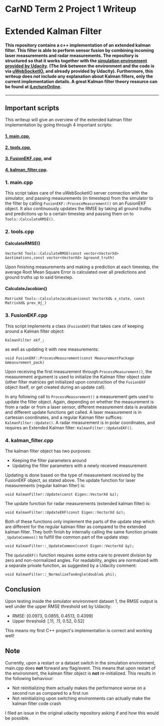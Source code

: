 # **CarND Term 2 Project 1 Writeup** 
# **Extended Kalman Filter** 

#### This repository contains a c++ implementation of an extended kalman filter. This filter is able to perform sensor fusion by combining incoming laser measurements and radar measurements. The repository is structured so that it works together with the [simulation environment provided by Udacity](https://github.com/udacity/self-driving-car-sim/releases). (The link between the environment and the code is via [uWebSocketIO](https://github.com/uNetworking/uWebSockets), and already provided by Udacity). Furthermore, this writeup does *not* include any explanation about Kalman filters, only the current implementation details. A great Kalman filter theory resource can be found at [iLectureOnline](http://www.ilectureonline.com/lectures/subject/SPECIAL%20TOPICS/26/190).

---

## Important scripts

This writeup will give an overview of the extended kalman filter implementation by going through 4 important scripts:

#### [1. main.cpp](#1.-main.cpp),
#### [2. tools.cpp](#2.-tools.cpp),
#### [3. FusionEKF.cpp](#3.-FusionEKF.cpp), and
#### [4. kalman_filter.cpp](#4.-kalman_filter.cpp).

### 1. main.cpp

This script takes care of the uWebSocketIO server connection with the simulator, and passing measurements (in timesteps) from the simulator to the filter by calling `FusionEKF::ProcessMeasurement()` on an FusionEKF object. It also continuously updates the RMSE by taking all ground truths and predictions up to a certain timestep and passing them on to `Tools::CalculateRMSE()`.

### 2. tools.cpp

#### CalculateRMSE()

    VectorXd Tools::CalculateRMSE(const vector<VectorXd> &estimations,const vector<VectorXd> &ground_truth)

Upon finishing measurements and making a prediction at each timestep, the average Root Mean Square Error is calculated over all predictions and ground truths up to said timestep.
    
#### CalculateJacobian()

    MatrixXd Tools::CalculateJacobian(const VectorXd& x_state, const MatrixXd& prev_Hj_)

### 3. FusionEKF.cpp

This script implements a class (`FusionEKF`) that takes care of keeping around a Kalman filter object:
    
    KalmanFilter ekf_;
as well as updating it with new measurements:

    void FusionEKF::ProcessMeasurement(const MeasurementPackage &measurement_pack)

Upon receiving the first measurement through `ProcessMeasurement()`, the measurement argument is used to initialize the Kalman filter object state (other filter matrices get initialized upon construction of the `FusionEKF` object itself, or get created during an update call).

In any following call to `ProcessMeasurement()` a measurement gets used to update the filter object. Again, depending on whether the measurement is from a radar or from a laser sensor, different measurement data is available and different update functions get called. A laser measurement is in cartesian coordinates, and a regular Kalman filter suffices: `KalmanFilter::Update()`. A radar measurement is in polar coordinates, and requires an Extended Kalman filter: `KalmanFilter::UpdateEKF()`.

### 4. kalman_filter.cpp

The kalman filter object has two purposes:

* Keeping the filter parameters around
* Updating the filter parameters with a newly received measurement

Updating is done based on the type of measurement received by the FusionEKF object, as stated above.
The update function for laser measurements (regular kalman filter) is:

    void KalmanFilter::Update(const Eigen::VectorXd &z);

The update function for radar measurements (extended kalman filter) is:

    void KalmanFilter::UpdateEKF(const Eigen::VectorXd &z);
    
Both of these functions only implement the parts of the update step which are different for the regular kalman filter as compared to the extended kalman filter. They both finish by internally calling the same function private `_UpdateCommon()` to fulfill the common part of the update step:
    
    void KalmanFilter::_UpdateCommon(const Eigen::VectorXd &y);
    
The `UpdateEKF()` function requires some extra care to prevent division by zero and non-normalized angles. For readability, angles are normalized with a separate private function, as suggested by a Udacity comment:

    void KalmanFilter::_NormalizeTanAngle(double& phi);

## Conclusion

Upon testing inside the simulator environment dataset 1, the RMSE output is well under the upper RMSE threshold set by Udacity:

* RMSE: [0.0973, 0.0855, 0.4513, 0.4399]
* Upper threshold: [.11, .11, 0.52, 0.52]

This means my first C++ project's implementation is correct and working well!

## Note

Currently, upon a restart or a dataset switch in the simulation environment, main.cpp does **not** forward any flag/event. This means that upon restart of the environment, the kalman filter object is **not** re-initialized. This results in the following behaviour:

* Not reinitializing them actually makes the performance worse on a second run as compared to a first run
* Not reinitializing upon switching environments can actually make the kalman filter code crash

I filed an issue in the original udacity repository asking if and how this would be possible.

